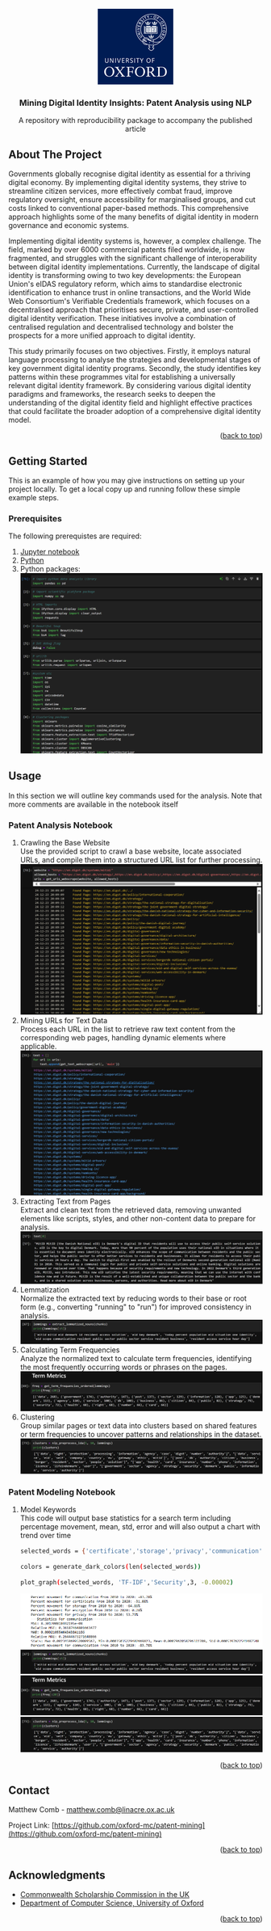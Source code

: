 
<!-- PROJECT LOGO -->
<br />
<div align="center">
    <img src="images/oxford_logo.png" alt="OxfordLogo" width="150" height="150">

  <h3 align="center">Mining Digital Identity Insights: Patent Analysis using NLP</h3>

  <p align="center">
    A repository with reproducibility package to accompany the published article
    <br />

  </p>
</div>



<!-- ABOUT THE PROJECT -->
## About The Project

<p>Governments globally recognise digital identity as essential for a thriving digital economy. By implementing digital identity systems, they strive to streamline citizen services, more effectively combat fraud, improve regulatory oversight, ensure accessibility for marginalised groups, and cut costs linked to conventional paper-based methods. This comprehensive approach highlights some of the many benefits of digital identity in modern governance and economic systems.</p>

<p>Implementing digital identity systems is, however, a complex challenge. The field, marked by over 6000 commercial patents filed worldwide, is now fragmented, and struggles with the significant challenge of interoperability between digital identity implementations. Currently, the landscape of digital identity is transforming owing to two key developments: the European Union's eIDAS regulatory reform, which aims to standardise electronic identification to enhance trust in online transactions, and the World Wide Web Consortium's Verifiable Credentials framework, which focuses on a decentralised approach that prioritises secure, private, and user-controlled digital identity verification. These initiatives involve a combination of centralised regulation and decentralised technology and bolster the prospects for a more unified approach to digital identity.</p>

<p>This study primarily focuses on two objectives. Firstly, it employs natural language processing to analyse the strategies and developmental stages of key government digital identity programs. Secondly, the study identifies key patterns within these programmes vital for establishing a universally relevant digital identity framework. By considering various digital identity paradigms and frameworks, the research seeks to deepen the understanding of the digital identity field and highlight effective practices that could facilitate the broader adoption of a comprehensive digital identity model.</p>

<!-- Use the `BLANK_README.md` to get started.-->

<p align="right">(<a href="#readme-top">back to top</a>)</p>


<!-- GETTING STARTED -->
## Getting Started

This is an example of how you may give instructions on setting up your project locally.
To get a local copy up and running follow these simple example steps.

### Prerequisites
The following prerequistes are required:
1. [Jupyter notebook](https://jupyter.org/)
2. [Python](https://www.python.org/)
3. Python packages: </br><img src="images/sc4.png" alt="PythonPackages">


<!-- USAGE EXAMPLES -->
## Usage

In this section we will outline key commands used for the analysis. Note that more comments are available in the notebook itself










### Patent Analysis Notebook
1. Crawling the Base Website </br>
   Use the provided script to crawl a base website, locate associated URLs, and compile them into a structured URL list for further processing.
   <img src="images/display1.png" alt="Crawling">
2. Mining URLs for Text Data </br>
   Process each URL in the list to retrieve raw text content from the corresponding web pages, handling dynamic elements where applicable.
   <img src="images/display2.png" alt="Mining">
3. Extracting Text from Pages </br>
   Extract and clean text from the retrieved data, removing unwanted elements like scripts, styles, and other non-content data to prepare for analysis.
   <img src="images/display3.png" alt="Extracting">
4. Lemmatization </br>
   Normalize the extracted text by reducing words to their base or root form (e.g., converting "running" to "run") for improved consistency in analysis.
   <img src="images/sc1.png" alt="Lemma">
5. Calculating Term Frequencies </br>
   Analyze the normalized text to calculate term frequencies, identifying the most frequently occurring words or phrases on the pages.
   <img src="images/sc2.png" alt="Frequency">
6. Clustering </br>
   Group similar pages or text data into clusters based on shared features or term frequencies to uncover patterns and relationships in the dataset.
   <img src="images/sc3.png" alt="Clustering">
### Patent Modeling Notebook
1. Model Keywords </br>
This code will output base statistics for a search term including percentage movement, mean, std, error and will also output a chart with trend over time
   ```sh
   selected_words = {'certificate','storage','privacy','communication','encryption'}  # Example set of words
   ```
   ```sh
   colors = generate_dark_colors(len(selected_words))
   ```
   ```sh
   plot_graph(selected_words, 'TF-IDF','Security',3, -0.00002)
   ```
   <img src="images/stat1.png" alt="Stat1">
   <img src="images/sc1.png" alt="SC1">
   <img src="images/sc2.png" alt="SC2">
   <img src="images/sc3.png" alt="SC3">
<p align="right">(<a href="#readme-top">back to top</a>)</p>



<!-- CONTACT -->
## Contact

Matthew Comb - matthew.comb@linacre.ox.ac.uk

Project Link: [https://github.com/oxford-mc/patent-mining](https://github.com/oxford-mc/patent-mining)

<p align="right">(<a href="#readme-top">back to top</a>)</p>



<!-- ACKNOWLEDGMENTS -->
## Acknowledgments

* [Commonwealth Scholarship Commission in the UK](https://cscuk.fcdo.gov.uk/)
* [Department of Computer Science, University of Oxford](https://www.cs.ox.ac.uk/)

<p align="right">(<a href="#readme-top">back to top</a>)</p>



<!-- MARKDOWN LINKS & IMAGES -->
<!-- https://www.markdownguide.org/basic-syntax/#reference-style-links -->
[contributors-shield]: https://img.shields.io/github/contributors/othneildrew/Best-README-Template.svg?style=for-the-badge
[contributors-url]: https://github.com/othneildrew/Best-README-Template/graphs/contributors
[forks-shield]: https://img.shields.io/github/forks/othneildrew/Best-README-Template.svg?style=for-the-badge
[forks-url]: https://github.com/othneildrew/Best-README-Template/network/members
[stars-shield]: https://img.shields.io/github/stars/othneildrew/Best-README-Template.svg?style=for-the-badge
[stars-url]: https://github.com/othneildrew/Best-README-Template/stargazers
[issues-shield]: https://img.shields.io/github/issues/othneildrew/Best-README-Template.svg?style=for-the-badge
[issues-url]: https://github.com/othneildrew/Best-README-Template/issues
[license-shield]: https://img.shields.io/github/license/othneildrew/Best-README-Template.svg?style=for-the-badge
[license-url]: https://github.com/othneildrew/Best-README-Template/blob/master/LICENSE.txt
[linkedin-shield]: https://img.shields.io/badge/-LinkedIn-black.svg?style=for-the-badge&logo=linkedin&colorB=555
[linkedin-url]: https://linkedin.com/in/othneildrew
[product-screenshot]: images/screenshot.png
[Next.js]: https://img.shields.io/badge/next.js-000000?style=for-the-badge&logo=nextdotjs&logoColor=white
[Next-url]: https://nextjs.org/
[React.js]: https://img.shields.io/badge/React-20232A?style=for-the-badge&logo=react&logoColor=61DAFB
[React-url]: https://reactjs.org/
[Vue.js]: https://img.shields.io/badge/Vue.js-35495E?style=for-the-badge&logo=vuedotjs&logoColor=4FC08D
[Vue-url]: https://vuejs.org/
[Angular.io]: https://img.shields.io/badge/Angular-DD0031?style=for-the-badge&logo=angular&logoColor=white
[Angular-url]: https://angular.io/
[Svelte.dev]: https://img.shields.io/badge/Svelte-4A4A55?style=for-the-badge&logo=svelte&logoColor=FF3E00
[Svelte-url]: https://svelte.dev/
[Laravel.com]: https://img.shields.io/badge/Laravel-FF2D20?style=for-the-badge&logo=laravel&logoColor=white
[Laravel-url]: https://laravel.com
[Bootstrap.com]: https://img.shields.io/badge/Bootstrap-563D7C?style=for-the-badge&logo=bootstrap&logoColor=white
[Bootstrap-url]: https://getbootstrap.com
[JQuery.com]: https://img.shields.io/badge/jQuery-0769AD?style=for-the-badge&logo=jquery&logoColor=white
[JQuery-url]: https://jquery.com 
